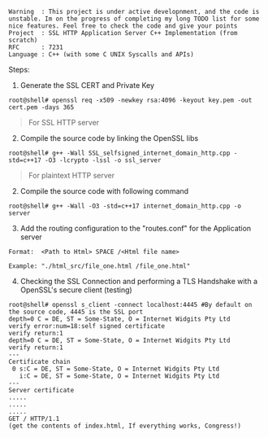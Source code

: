```
Warning  : This project is under active developnment, and the code is unstable. Im on the progress of completing my long TODO list for some nice features. Feel free to check the code and give your points 
Project  : SSL HTTP Application Server C++ Implementation (from scratch)
RFC      : 7231
Language : C++ (with some C UNIX Syscalls and APIs)
```

Steps:
1. Generate the SSL CERT and Private Key 
```
root@shell# openssl req -x509 -newkey rsa:4096 -keyout key.pem -out cert.pem -days 365
```

> For SSL HTTP server

2. Compile the source code by linking the OpenSSL libs

```
root@shell# g++ -Wall SSL_selfsigned_internet_domain_http.cpp -std=c++17 -O3 -lcrypto -lssl -o ssl_server
```

> For plaintext HTTP server

2. Compile the source code with following command

```
root@shell# g++ -Wall -O3 -std=c++17 internet_domain_http.cpp -o server
```

3. Add the routing configuration to the "routes.conf" for the Application server

```
Format:  <Path to Html> SPACE /<Html file name>

Example: "./html_src/file_one.html /file_one.html"
```

4. Checking the SSL Connection and performing a TLS Handshake with a OpenSSL's secure client (testing)

```
root@shell# openssl s_client -connect localhost:4445 #By default on the source code, 4445 is the SSL port	
depth=0 C = DE, ST = Some-State, O = Internet Widgits Pty Ltd
verify error:num=18:self signed certificate
verify return:1
depth=0 C = DE, ST = Some-State, O = Internet Widgits Pty Ltd
verify return:1
---
Certificate chain
 0 s:C = DE, ST = Some-State, O = Internet Widgits Pty Ltd
   i:C = DE, ST = Some-State, O = Internet Widgits Pty Ltd
---
Server certificate
.....
.....
.....
GET / HTTP/1.1
(get the contents of index.html, If everything works, Congress!)
```
